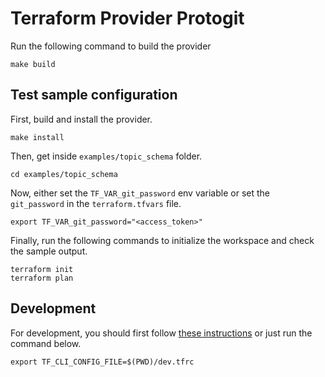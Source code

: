 # Terraform Provider Protogit

Run the following command to build the provider

```shell
make build
```


## Test sample configuration

First, build and install the provider.

```shell
make install
```

Then, get inside `examples/topic_schema` folder.

```shell
cd examples/topic_schema
```

Now, either set the `TF_VAR_git_password` env variable or set the `git_password` in the `terraform.tfvars` file.

```shell
export TF_VAR_git_password="<access_token>"
```

Finally, run the following commands to initialize the workspace and check the sample output.

```shell
terraform init
terraform plan
```

## Development

For development, you should first follow [these instructions](https://www.terraform.io/docs/cli/config/config-file.html#development-overrides-for-provider-developers) or just run the command below.

```
export TF_CLI_CONFIG_FILE=$(PWD)/dev.tfrc
```
